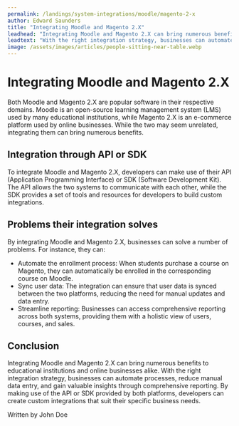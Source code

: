 ```yaml
---
permalink: /landings/system-integrations/moodle/magento-2-x
author: Edward Saunders
title: "Integrating Moodle and Magento 2.X"
leadhead: "Integrating Moodle and Magento 2.X can bring numerous benefits to educational institutions and online businesses alike"
leadtext: "With the right integration strategy, businesses can automate processes, reduce manual data entry, and gain valuable insights through comprehensive reporting. By making use of the API or SDK provided by both platforms, developers can create custom integrations that suit their specific business needs."
image: /assets/images/articles/people-sitting-near-table.webp
---
```

<div class="arttext">	<h1>Integrating Moodle and Magento 2.X</h1>
	<p>Both Moodle and Magento 2.X are popular software in their respective domains. Moodle is an open-source learning management system (LMS) used by many educational institutions, while Magento 2.X is an e-commerce platform used by online businesses. While the two may seem unrelated, integrating them can bring numerous benefits.</p>
	<h2>Integration through API or SDK</h2>
	<p>To integrate Moodle and Magento 2.X, developers can make use of their API (Application Programming Interface) or SDK (Software Development Kit). The API allows the two systems to communicate with each other, while the SDK provides a set of tools and resources for developers to build custom integrations.</p>
	<h2>Problems their integration solves</h2>
	<p>By integrating Moodle and Magento 2.X, businesses can solve a number of problems. For instance, they can:</p>
	<ul>
		<li>Automate the enrollment process: When students purchase a course on Magento, they can automatically be enrolled in the corresponding course on Moodle.</li>
		<li>Sync user data: The integration can ensure that user data is synced between the two platforms, reducing the need for manual updates and data entry.</li>
		<li>Streamline reporting: Businesses can access comprehensive reporting across both systems, providing them with a holistic view of users, courses, and sales.</li>
	</ul>
	<h2>Conclusion</h2>
	<p>Integrating Moodle and Magento 2.X can bring numerous benefits to educational institutions and online businesses alike. With the right integration strategy, businesses can automate processes, reduce manual data entry, and gain valuable insights through comprehensive reporting. By making use of the API or SDK provided by both platforms, developers can create custom integrations that suit their specific business needs.</p>
	<footer>
		<p>Written by John Doe</p>
	</footer>
</div>